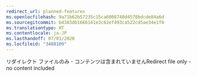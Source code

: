 ```yaml
---
redirect_url: planned-features
ms.openlocfilehash: 9a71b62b57235c15ca6008740d4578bdcde84a6d
ms.sourcegitcommit: b4383db1666141e3c62ef493ca522cd5ae34e1f0
ms.translationtype: HT
ms.contentlocale: ja-JP
ms.lasthandoff: 07/01/2020
ms.locfileid: "3488109"
---
```

<span data-ttu-id="1c127-101">リダイレクト ファイルのみ - コンテンツは含まれていません</span><span class="sxs-lookup"><span data-stu-id="1c127-101">Redirect file only - no content included</span></span>